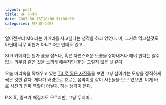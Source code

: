 ```yaml
---
layout: post
title: RF 카메라
date: 2003-08-15T18:08:31+00:00
categories: 타인의-이야기
---
```

얼마전부터 M6 라는 카메라를 사고싶다는 생각을 하고 있었다. 머, 그거로 먹고살것도 아닌데 너무 비싼거 아냐? 라는 반대도 있고..<br /><br />SLR 카메라는 뭔가 폼을 잡거나, 혹은 자연스러운 모습을 잡아내거나 해야 한다는 알수없는 의무감 같은 것을 느끼게 해주지만 RF는 그렇지 않은 것 같다. <br /><br />오늘 머리속을 꽉채우고 있는 <a href="http://www.contaxclub.co.kr/bbs/zboard.php?id=gallery&page=2&sn1=&divpage=2&sn=off&ss=on&sc=on&sc=off&keyword=T3&&select_arrange=headnum&desc=asc&no=6495" target=bb>T3 로 찍은 사진들</a>을 보면 그냥 살아가는 모양을 정직하게 찍은 것만 같다. 게다가 배경으로 흐르는 음악이랑 같이 사진들을 보구 있으면, 이게 바로 사진의 진짜 역할이 아닐까. 하는 생각이 든다.<br /><br />P.S 혹, 링크가 깨질지도 모르지만, 그냥 두지머..
